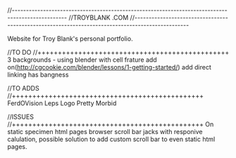 //-------------------------------------------------------------------------------------------------
//TROYBLANK .COM
//-------------------------------------------------------------------------------------------------

Website for Troy Blank's personal portfolio.

//TO DO
//+++++++++++++++++++++++++++++++++++++++++++++++
3 backgrounds - using blender with cell frature add on(http://cgcookie.com/blender/lessons/1-getting-started/)
add direct linking has bangness

//TO ADDS
//+++++++++++++++++++++++++++++++++++++++++++++++
FerdOVision
Leps Logo
Pretty Morbid

//ISSUES
//+++++++++++++++++++++++++++++++++++++++++++++++
On static specimen html pages browser scroll bar jacks with responive calulation, possible solution to add custom scroll bar to even static html pages.
